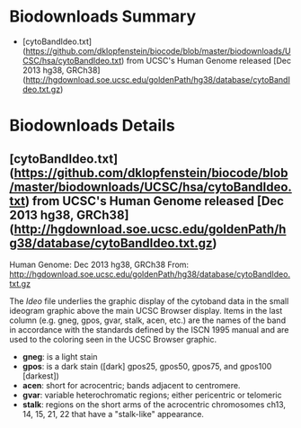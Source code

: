 # Biodownloads Summary

* <a name="top"></a>[cytoBandIdeo.txt] (https://github.com/dklopfenstein/biocode/blob/master/biodownloads/UCSC/hsa/cytoBandIdeo.txt) from UCSC's Human Genome released [Dec 2013 hg38, GRCh38] (http://hgdownload.soe.ucsc.edu/goldenPath/hg38/database/cytoBandIdeo.txt.gz)

# Biodownloads Details

## <a name="cytoBandIdeo"></a>[cytoBandIdeo.txt] (https://github.com/dklopfenstein/biocode/blob/master/biodownloads/UCSC/hsa/cytoBandIdeo.txt) from UCSC's Human Genome released [Dec 2013 hg38, GRCh38] (http://hgdownload.soe.ucsc.edu/goldenPath/hg38/database/cytoBandIdeo.txt.gz)
Human Genome: Dec 2013 hg38, GRCh38
From: http://hgdownload.soe.ucsc.edu/goldenPath/hg38/database/cytoBandIdeo.txt.gz

The *Ideo* file underlies the graphic display of the cytoband data in the small ideogram graphic above the main UCSC Browser display. Items in the last column (e.g. gneg, gpos, gvar, stalk, acen, etc.) are the names of the band in accordance with the standards defined by the ISCN 1995 manual and are used to the coloring seen in the UCSC Browser graphic.

* **gneg**: is a light stain
* **gpos**: is a dark stain ([dark] gpos25, gpos50, gpos75, and gpos100 [darkest])
* **acen**: short for acrocentric; bands adjacent to centromere.
* **gvar**: variable heterochromatic regions; either pericentric or telomeric
* **stalk**: regions on the short arms of the acrocentric chromosomes ch13, 14, 15, 21, 22 that have a "stalk-like" appearance.

